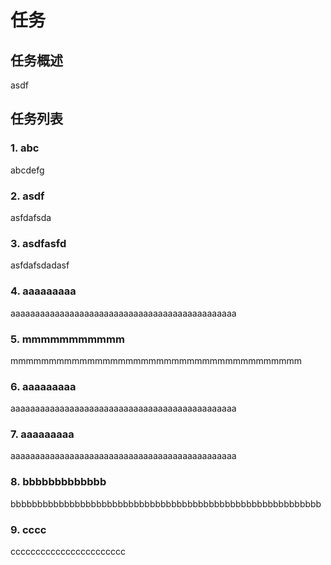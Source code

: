 # 任务

## 任务概述

asdf

## 任务列表

### 1. abc

abcdefg

### 2. asdf

asfdafsda

### 3. asdfasfd

asfdafsdadasf

### 4. aaaaaaaaa

aaaaaaaaaaaaaaaaaaaaaaaaaaaaaaaaaaaaaaaaaaaaaa

### 5. mmmmmmmmmmm

mmmmmmmmmmmmmmmmmmmmmmmmmmmmmmmmmmmmmm

### 6. aaaaaaaaa

aaaaaaaaaaaaaaaaaaaaaaaaaaaaaaaaaaaaaaaaaaaaaa

### 7. aaaaaaaaa

aaaaaaaaaaaaaaaaaaaaaaaaaaaaaaaaaaaaaaaaaaaaaa

### 8. bbbbbbbbbbbbb

bbbbbbbbbbbbbbbbbbbbbbbbbbbbbbbbbbbbbbbbbbbbbbbbbbbbbbbbbb

### 9. cccc

ccccccccccccccccccccccc

